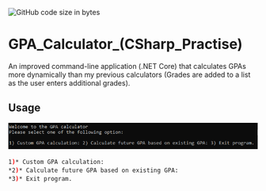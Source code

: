 ![GitHub code size in bytes](https://img.shields.io/github/languages/code-size/Anthony-T-N/GPA_Calculator_-CSharp_Practise-)

# GPA_Calculator_(CSharp_Practise)
An improved command-line application (.NET Core) that calculates GPAs more dynamically than my previous calculators (Grades are added to a list as the user enters additional grades).

Usage
-
<p align="center"> 
<img src="/sample.PNG">
</p>

```sh
1)* Custom GPA calculation:
*2)* Calculate future GPA based on existing GPA:
*3)* Exit program.
```
